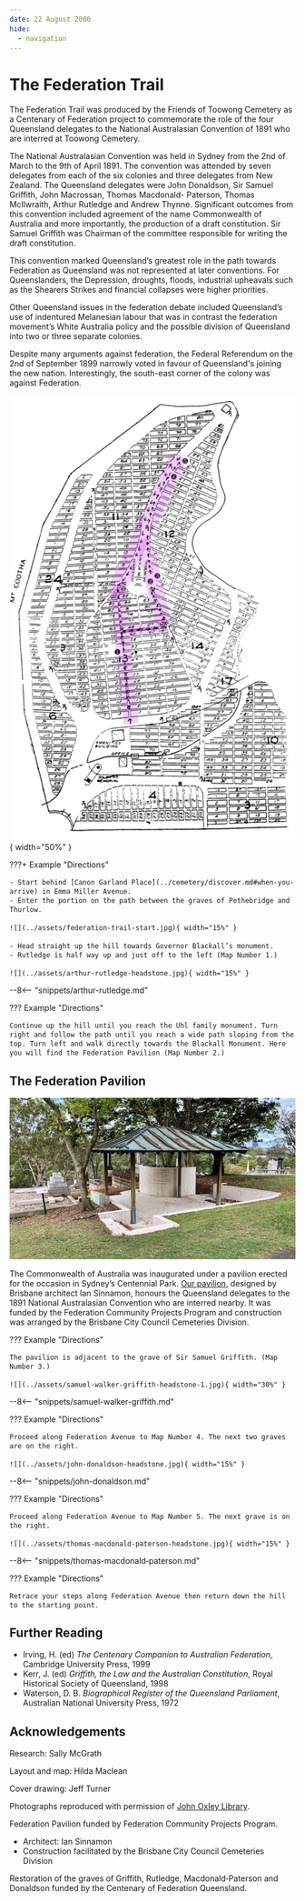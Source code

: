 ```yaml
---
date: 22 August 2000
hide:
  - navigation
---
```


# The Federation Trail 

<!--
??? Warning "To Do" 

    - Create Bio pages
    - Add Bios to [Index](../bios/bio-index.md)
    - Decide if link is needed to [Notes](http://www.fotc.org.au/subset/Federation_Trail.pdf)
-->

The Federation Trail was produced by the Friends of Toowong Cemetery as a Centenary of Federation project to commemorate the role of the four Queensland delegates to the National Australasian Convention of 1891 who are interred at Toowong Cemetery.

The National Australasian Convention was held in Sydney from the 2nd of March to the 9th of April 1891. The convention was attended by seven delegates from each of the six colonies and three delegates from New Zealand. The Queensland delegates were John Donaldson, Sir Samuel Griffith, John Macrossan, Thomas Macdonald- Paterson, Thomas McIlwraith, Arthur Rutledge and Andrew Thynne. Significant outcomes from this convention included agreement of the name Commonwealth of Australia and more importantly, the production of a draft constitution. Sir Samuel Griffith was Chairman of the committee responsible for writing the draft constitution.

This convention marked Queensland’s greatest role in the path towards Federation as Queensland was not represented at later conventions. For Queenslanders, the Depression, droughts, floods, industrial upheavals such as the Shearers Strikes and financial collapses were higher priorities.

Other Queensland issues in the federation debate included Queensland’s use of indentured Melanesian labour that was in contrast the federation movement’s White Australia policy and the possible division of Queensland into two or three separate colonies. 

Despite many arguments against federation, the Federal Referendum on the 2nd of September 1899 narrowly voted in favour of Queensland's joining the new nation.  Interestingly, the south-east corner of the colony was against Federation.

![](../assets/federation-trail-map.png){ width="50%" } 

???+ Example "Directions" 

    - Start behind [Canon Garland Place](../cemetery/discover.md#when-you-arrive) in Emma Miller Avenue.  
    - Enter the portion on the path between the graves of Pethebridge and Thurlow. 
    
    ![](../assets/federation-trail-start.jpg){ width="15%" } 
    
    - Head straight up the hill towards Governor Blackall’s monument.
    - Rutledge is half way up and just off to the left (Map Number 1.)
    
    ![](../assets/arthur-rutledge-headstone.jpg){ width="15%" } 

--8<-- "snippets/arthur-rutledge.md"

??? Example "Directions" 

    Continue up the hill until you reach the Uhl family monument. Turn right and follow the path until you reach a wide path sloping from the top. Turn left and walk directly towards the Blackall Monument. Here you will find the Federation Pavilion (Map Number 2.)

## The Federation Pavilion

![](../assets/federation-pavillion.jpg)

The Commonwealth of Australia was inaugurated under a pavilion erected for the occasion in Sydney’s Centennial Park. [Our pavilion](../about/federation-pavilion.md), designed by Brisbane architect Ian Sinnamon, honours the Queensland delegates to the 1891 National Australasian Convention who are interred nearby. It was funded by the Federation Community Projects Program and construction was arranged by the Brisbane City Council Cemeteries Division.

??? Example "Directions" 

    The pavilion is adjacent to the grave of Sir Samuel Griffith. (Map Number 3.)
    
    ![](../assets/samuel-walker-griffith-headstone-1.jpg){ width="30%" } 

--8<-- "snippets/samuel-walker-griffith.md"

??? Example "Directions" 

    Proceed along Federation Avenue to Map Number 4. The next two graves are on the right.
    
    ![](../assets/john-donaldson-headstone.jpg){ width="15%" } 

--8<-- "snippets/john-donaldson.md"

??? Example "Directions" 

    Proceed along Federation Avenue to Map Number 5. The next grave is on the right.
    
    ![](../assets/thomas-macdonald‑paterson-headstone.jpg){ width="15%" } 

--8<-- "snippets/thomas-macdonald‑paterson.md"

??? Example "Directions" 

    Retrace your steps along Federation Avenue then return down the hill to the starting point.

## Further Reading

- Irving, H. (ed) *The Centenary Companion to Australian Federation*, Cambridge University Press, 1999
- Kerr, J. (ed) *Griffith, the Law and the Australian Constitution*, Royal Historical Society of Queensland, 1998
- Waterson, D. B. *Biographical Register of the Queensland Parliament*, Australian National University Press, 1972

## Acknowledgements

Research: Sally McGrath

Layout and map: Hilda Maclean 

Cover drawing: Jeff Turner

Photographs reproduced with permission of [John Oxley Library](https://www.slq.qld.gov.au/plan-my-visit/spaces-visit/john-oxley-library). 

Federation Pavilion funded by Federation Community Projects Program.

- Architect: Ian Sinnamon
- Construction facilitated by the Brisbane City Council Cemeteries Division

Restoration of the graves of Griffith, Rutledge, Macdonald‑Paterson and Donaldson funded by the Centenary of Federation Queensland.
